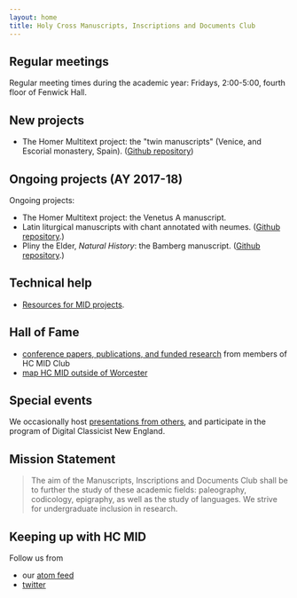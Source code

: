 ```yaml
---
layout: home
title: Holy Cross Manuscripts, Inscriptions and Documents Club
---
```


## Regular meetings

Regular meeting times during the academic year:  Fridays, 2:00-5:00, fourth floor of Fenwick Hall.




## New projects

-  The Homer Multitext project: the "twin manuscripts" (Venice, and Escorial monastery, Spain).  ([Github repository](https://github.com/hmteditors/twins))

## Ongoing projects (AY 2017-18) ##


Ongoing projects:


-   The Homer Multitext project:  the Venetus A manuscript.
-   Latin liturgical manuscripts with chant annotated with neumes.  ([Github repository](https://github.com/HCMID/chant).)
-   Pliny the Elder, *Natural History*: the Bamberg manuscript.  ([Github repository](https://github.com/HCMID/plinius).)


## Technical help

-  [Resources for MID projects](tech).




## Hall of Fame

-   [conference papers,  publications, and funded research](hof) from members of HC MID Club
-   [map HC MID outside of Worcester](where)

## Special events


We occasionally host [presentations from others](hosted), and participate in the program of Digital Classicist New England.


## Mission Statement


>The aim of the Manuscripts, Inscriptions and Documents Club shall be to further the study of these academic fields: paleography, codicology, epigraphy, as well as the study of languages. We strive for undergraduate inclusion in research.


## Keeping up with HC MID

Follow us from

- our [atom feed](atom.xml)
- [twitter](https://twitter.com/hcmid)
